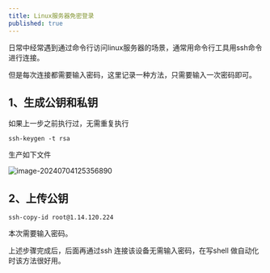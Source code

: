 ```yaml
---
title: Linux服务器免密登录
published: true
---
```


日常中经常遇到通过命令行访问linux服务器的场景，通常用命令行工具用ssh命令进行连接。

但是每次连接都需要输入密码，这里记录一种方法，只需要输入一次密码即可。



## 1、生成公钥和私钥

如果上一步之前执行过，无需重复执行

```
ssh-keygen -t rsa
```

生产如下文件

![image-20240704125356890](./posts/assets/image-20240704125356890.png)

## 2、上传公钥

```
ssh-copy-id root@1.14.120.224
```

本次需要输入密码。



上述步骤完成后，后面再通过ssh 连接该设备无需输入密码，在写shell 做自动化时该方法很好用。